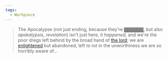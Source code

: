 ```yaml
---
tags:
  - Workpiece
---
```

>The Apocalypse (not just ending, because they're ▓▓▓▓▓▓, but also *apokalypsis*, *revelation*) isn't just here, it *happened,* and we're the poor dregs left behind by the broad hand of [the lord](God); we are [enlightened](Apotheosis) but abandoned, left to rot in the unworthiness we are so horribly aware of...
